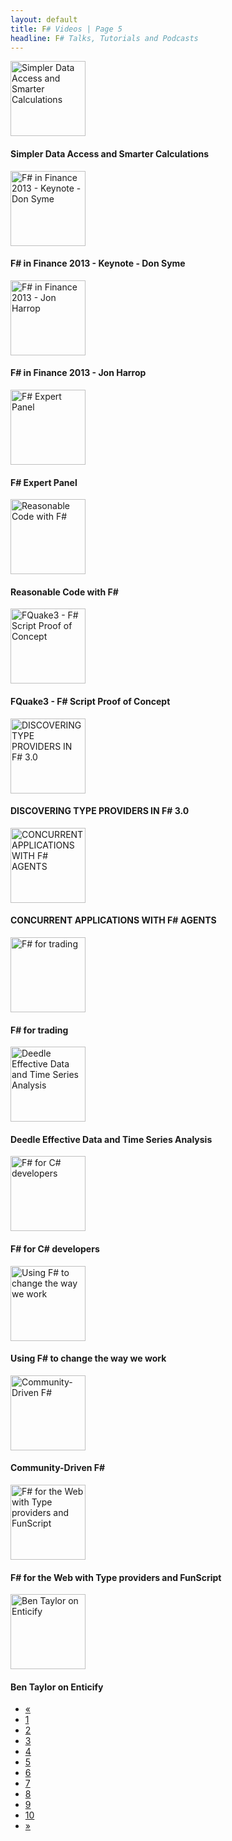 ```yaml
---
layout: default
title: F# Videos | Page 5
headline: F# Talks, Tutorials and Podcasts
---
```


<div>
  <div class="row">
    <div class="col-md-4">
      <div style="border: none;">
        <a href="http://www.youtube.com/watch?v=dhZPcFrCczA" class="thumbnail" target="_blank">
          <img src="http://i1.ytimg.com/vi/dhZPcFrCczA/mqdefault.jpg" alt="Simpler Data Access and Smarter Calculations" style="height: 120px;" />
        </a>
        <div class="caption">
          <h4>Simpler Data Access and Smarter Calculations</h4>
        </div>
      </div>
    </div>
    <div class="col-md-4">
      <div style="border: none;">
        <a href="https://www.youtube.com/watch?v=N7h2UqDHcWc" class="thumbnail" target="_blank">
          <img src="https://i.ytimg.com/vi/N7h2UqDHcWc/mqdefault.jpg" alt="F# in Finance 2013 - Keynote - Don Syme" style="height: 120px;" />
        </a>
        <div class="caption">
          <h4>F# in Finance 2013 - Keynote - Don Syme</h4>
        </div>
      </div>
    </div>
    <div class="col-md-4">
      <div style="border: none;">
        <a href="https://www.youtube.com/watch?v=WI9bNWzTkxs" class="thumbnail" target="_blank">
          <img src="https://i.ytimg.com/vi/WI9bNWzTkxs/mqdefault.jpg" alt="F# in Finance 2013 - Jon Harrop" style="height: 120px;" />
        </a>
        <div class="caption">
          <h4>F# in Finance 2013 - Jon Harrop</h4>
        </div>
      </div>
    </div>
  </div>
  <div class="row">
    <div class="col-md-4">
      <div style="border: none;">
        <a href="https://www.youtube.com/watch?v=cILZgsiLOCs" class="thumbnail" target="_blank">
          <img src="https://i.ytimg.com/vi/cILZgsiLOCs/mqdefault.jpg" alt="F# Expert Panel" style="height: 120px;" />
        </a>
        <div class="caption">
          <h4>F# Expert Panel</h4>
        </div>
      </div>
    </div>
    <div class="col-md-4">
      <div style="border: none;">
        <a href="http://www.infoq.com/presentations/readable-code-f-sharp" class="thumbnail" target="_blank">
          <img src="http://www.infoq.com/resource/presentations/readable-code-f-sharp/en/slides/sl1.jpg" alt="Reasonable Code with F#" style="height: 120px;" />
        </a>
        <div class="caption">
          <h4>Reasonable Code with F#</h4>
        </div>
      </div>
    </div>
    <div class="col-md-4">
      <div style="border: none;">
        <a href="http://www.youtube.com/watch?v=tWPJGHtgVTM" class="thumbnail" target="_blank">
          <img src="http://i1.ytimg.com/vi/tWPJGHtgVTM/mqdefault.jpg" alt="FQuake3 - F# Script Proof of Concept" style="height: 120px;" />
        </a>
        <div class="caption">
          <h4>FQuake3 - F# Script Proof of Concept</h4>
        </div>
      </div>
    </div>
  </div>
  <div class="row">
    <div class="col-md-4">
      <div style="border: none;">
        <a href="http://vimeo.com/79402548" class="thumbnail" target="_blank">
          <img src="http://b.vimeocdn.com/ts/455/084/455084473_295.jpg" alt="DISCOVERING TYPE PROVIDERS IN F# 3.0" style="height: 120px;" />
        </a>
        <div class="caption">
          <h4>DISCOVERING TYPE PROVIDERS IN F# 3.0</h4>
        </div>
      </div>
    </div>
    <div class="col-md-4">
      <div style="border: none;">
        <a href="http://vimeo.com/79390856" class="thumbnail" target="_blank">
          <img src="http://b.vimeocdn.com/ts/455/061/455061427_295.jpg" alt="CONCURRENT APPLICATIONS WITH F# AGENTS" style="height: 120px;" />
        </a>
        <div class="caption">
          <h4>CONCURRENT APPLICATIONS WITH F# AGENTS</h4>
        </div>
      </div>
    </div>
    <div class="col-md-4">
      <div style="border: none;">
        <a href="http://vimeo.com/79390854" class="thumbnail" target="_blank">
          <img src="http://b.vimeocdn.com/ts/455/061/455061257_295.jpg" alt="F# for trading" style="height: 120px;" />
        </a>
        <div class="caption">
          <h4>F# for trading</h4>
        </div>
      </div>
    </div>
  </div>
  <div class="row">
    <div class="col-md-4">
      <div style="border: none;">
        <a href="http://vimeo.com/79345095" class="thumbnail" target="_blank">
          <img src="http://b.vimeocdn.com/ts/455/010/455010534_295.jpg" alt="Deedle Effective Data and Time Series Analysis" style="height: 120px;" />
        </a>
        <div class="caption">
          <h4>Deedle Effective Data and Time Series Analysis</h4>
        </div>
      </div>
    </div>
    <div class="col-md-4">
      <div style="border: none;">
        <a href="http://vimeo.com/78908217" class="thumbnail" target="_blank">
          <img src="http://b.vimeocdn.com/ts/454/458/454458010_295.jpg" alt="F# for C# developers" style="height: 120px;" />
        </a>
        <div class="caption">
          <h4>F# for C# developers</h4>
        </div>
      </div>
    </div>
    <div class="col-md-4">
      <div style="border: none;">
        <a href="http://skillsmatter.com/podcast/scala/programming-with-the-stars-4395" class="thumbnail" target="_blank">
          <img src="https://skillsmatter.com/assets/logo_proper-b6f0b7c4b2a97a5db191ae7cb0c75dd7.png" alt="Using F# to change the way we work" style="height: 120px;" />
        </a>
        <div class="caption">
          <h4>Using F# to change the way we work</h4>
        </div>
      </div>
    </div>
  </div>
  <div class="row">
    <div class="col-md-4">
      <div style="border: none;">
        <a href="http://vimeo.com/album/2481016/video/77106039" class="thumbnail" target="_blank">
          <img src="http://b.vimeocdn.com/ts/452/199/452199453_295.jpg" alt="Community-Driven F#" style="height: 120px;" />
        </a>
        <div class="caption">
          <h4>Community-Driven F#</h4>
        </div>
      </div>
    </div>
    <div class="col-md-4">
      <div style="border: none;">
        <a href="http://vimeo.com/77357721" class="thumbnail" target="_blank">
          <img src="http://b.vimeocdn.com/ts/452/514/452514630_295.jpg" alt="F# for the Web with Type providers and FunScript" style="height: 120px;" />
        </a>
        <div class="caption">
          <h4>F# for the Web with Type providers and FunScript</h4>
        </div>
      </div>
    </div>
    <div class="col-md-4">
      <div style="border: none;">
        <a href="http://skillsmatter.com/podcast/open-source-dot-net/ben-taylor-on-enticify" class="thumbnail" target="_blank">
          <img src="https://skillsmatter.com/assets/logo_proper-b6f0b7c4b2a97a5db191ae7cb0c75dd7.png" alt="Ben Taylor on Enticify" style="height: 120px;" />
        </a>
        <div class="caption">
          <h4>Ben Taylor on Enticify</h4>
        </div>
      </div>
    </div>
  </div>
  <ul class="pagination">
    <li>
      <a href="4">«</a>
    </li>
    <li>
      <a href="1">1</a>
    </li>
    <li>
      <a href="2">2</a>
    </li>
    <li>
      <a href="3">3</a>
    </li>
    <li>
      <a href="4">4</a>
    </li>
    <li class="active">
      <a href="5">5</a>
    </li>
    <li>
      <a href="6">6</a>
    </li>
    <li>
      <a href="7">7</a>
    </li>
    <li>
      <a href="8">8</a>
    </li>
    <li>
      <a href="9">9</a>
    </li>
    <li>
      <a href="10">10</a>
    </li>
    <li>
      <a href="6">»</a>
    </li>
  </ul>
</div>
